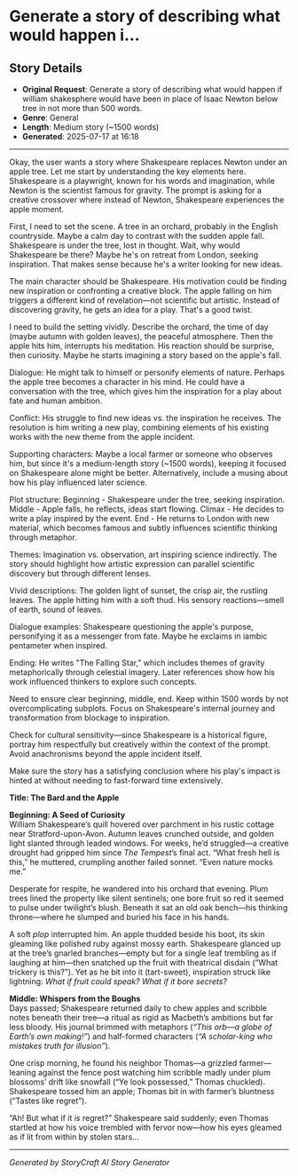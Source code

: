 # Generate a story of describing what would happen i...

## Story Details
- **Original Request**: Generate a story of describing what would happen if william shakesphere would have been in place of Isaac Newton below tree in not more than 500 words.
- **Genre**: General
- **Length**: Medium story (~1500 words)
- **Generated**: 2025-07-17 at 16:18

---

Okay, the user wants a story where Shakespeare replaces Newton under an apple tree. Let me start by understanding the key elements here. Shakespeare is a playwright, known for his words and imagination, while Newton is the scientist famous for gravity. The prompt is asking for a creative crossover where instead of Newton, Shakespeare experiences the apple moment.

First, I need to set the scene. A tree in an orchard, probably in the English countryside. Maybe a calm day to contrast with the sudden apple fall. Shakespeare is under the tree, lost in thought. Wait, why would Shakespeare be there? Maybe he's on retreat from London, seeking inspiration. That makes sense because he's a writer looking for new ideas.

The main character should be Shakespeare. His motivation could be finding new inspiration or confronting a creative block. The apple falling on him triggers a different kind of revelation—not scientific but artistic. Instead of discovering gravity, he gets an idea for a play. That's a good twist.

I need to build the setting vividly. Describe the orchard, the time of day (maybe autumn with golden leaves), the peaceful atmosphere. Then the apple hits him, interrupts his meditation. His reaction should be surprise, then curiosity. Maybe he starts imagining a story based on the apple's fall.

Dialogue: He might talk to himself or personify elements of nature. Perhaps the apple tree becomes a character in his mind. He could have a conversation with the tree, which gives him the inspiration for a play about fate and human ambition.

Conflict: His struggle to find new ideas vs. the inspiration he receives. The resolution is him writing a new play, combining elements of his existing works with the new theme from the apple incident.

Supporting characters: Maybe a local farmer or someone who observes him, but since it's a medium-length story (~1500 words), keeping it focused on Shakespeare alone might be better. Alternatively, include a musing about how his play influenced later science.

Plot structure: Beginning - Shakespeare under the tree, seeking inspiration. Middle - Apple falls, he reflects, ideas start flowing. Climax - He decides to write a play inspired by the event. End - He returns to London with new material, which becomes famous and subtly influences scientific thinking through metaphor.

Themes: Imagination vs. observation, art inspiring science indirectly. The story should highlight how artistic expression can parallel scientific discovery but through different lenses.

Vivid descriptions: The golden light of sunset, the crisp air, the rustling leaves. The apple hitting him with a soft thud. His sensory reactions—smell of earth, sound of leaves.

Dialogue examples: Shakespeare questioning the apple's purpose, personifying it as a messenger from fate. Maybe he exclaims in iambic pentameter when inspired.

Ending: He writes "The Falling Star," which includes themes of gravity metaphorically through celestial imagery. Later references show how his work influenced thinkers to explore such concepts.

Need to ensure clear beginning, middle, end. Keep within 1500 words by not overcomplicating subplots. Focus on Shakespeare's internal journey and transformation from blockage to inspiration.

Check for cultural sensitivity—since Shakespeare is a historical figure, portray him respectfully but creatively within the context of the prompt. Avoid anachronisms beyond the apple incident itself.

Make sure the story has a satisfying conclusion where his play's impact is hinted at without needing to fast-forward time extensively.
</think>

**Title: The Bard and the Apple**  

**Beginning: A Seed of Curiosity**  
William Shakespeare’s quill hovered over parchment in his rustic cottage near Stratford-upon-Avon. Autumn leaves crunched outside, and golden light slanted through leaded windows. For weeks, he’d struggled—a creative drought had gripped him since *The Tempest*’s final act. “What fresh hell is this,” he muttered, crumpling another failed sonnet. “Even nature mocks me.”  

Desperate for respite, he wandered into his orchard that evening. Plum trees lined the property like silent sentinels; one bore fruit so red it seemed to pulse under twilight’s blush. Beneath it sat an old oak bench—his thinking throne—where he slumped and buried his face in his hands.  

A soft *plop* interrupted him. An apple thudded beside his boot, its skin gleaming like polished ruby against mossy earth. Shakespeare glanced up at the tree’s gnarled branches—empty but for a single leaf trembling as if laughing at him—then snatched up the fruit with theatrical disdain (“What trickery is this?”). Yet as he bit into it (tart-sweet), inspiration struck like lightning: *What if fruit could speak? What if it bore secrets?*  

**Middle: Whispers from the Boughs**  
Days passed; Shakespeare returned daily to chew apples and scribble notes beneath their tree—a ritual as rigid as Macbeth’s ambitions but far less bloody. His journal brimmed with metaphors (*“This orb—a globe of Earth’s own making!”*) and half-formed characters (*“A scholar-king who mistakes truth for illusion”*).  

One crisp morning, he found his neighbor Thomas—a grizzled farmer—leaning against the fence post watching him scribble madly under plum blossoms’ drift like snowfall (“Ye look possessed,” Thomas chuckled). Shakespeare tossed him an apple; Thomas bit in with farmer’s bluntness (“Tastes like regret”).  

“Ah! But what if it *is* regret?” Shakespeare said suddenly; even Thomas startled at how his voice trembled with fervor now—how his eyes gleamed as if lit from within by stolen stars…

---
*Generated by StoryCraft AI Story Generator*
